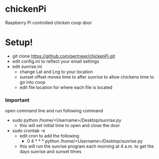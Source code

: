 # chickenPi
Raspberry Pi controlled chicken coop door

# Setup!

  - git clone https://github.com/pertneer/chickenPi.git
  - edit config.ini to reflect your email settings
  - edit sunrise.ini
    - change Lat and Lng to your location
    - sunset offset moves time to after sunrise to allow chickens time to go into coop
    - edit file location for where each file is located

### Important

open command line and run following command
   - sudo python /home/\<Username\>/Desktop/sunrise.py
      - this will set initial time to open and close the door
   - sudo crontab -e
      - edit cron to add the following
         - 0 4 * * * python /home/\<Username\>/Desktop/sunrise.py
      - this will run the sunrise program each morning at 4 a.m. to get the days sunrise and sunset times

